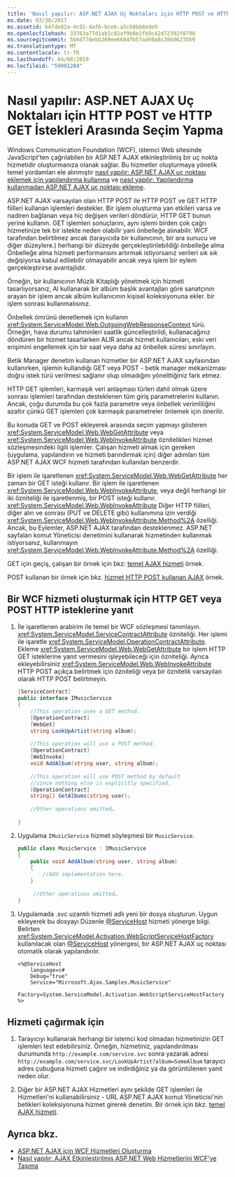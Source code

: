 ```yaml
---
title: 'Nasıl yapılır: ASP.NET AJAX Uç Noktaları için HTTP POST ve HTTP GET İstekleri Arasında Seçim Yapma'
ms.date: 03/30/2017
ms.assetid: b47de82a-4c92-4af6-bceb-a5cb8bb8ede9
ms.openlocfilehash: 33763a77d1ab1c82af9b9e1fb9c42d72392f8798
ms.sourcegitcommit: 5b6d778ebb269ee6684fb57ad69a8c28b06235b9
ms.translationtype: MT
ms.contentlocale: tr-TR
ms.lasthandoff: 04/08/2019
ms.locfileid: "59091284"
---
```

# <a name="how-to-choose-between-http-post-and-http-get-requests-for-aspnet-ajax-endpoints"></a>Nasıl yapılır: ASP.NET AJAX Uç Noktaları için HTTP POST ve HTTP GET İstekleri Arasında Seçim Yapma

Windows Communication Foundation (WCF), istemci Web sitesinde JavaScript'ten çağrılabilen bir ASP.NET AJAX etkinleştirilmiş bir uç nokta hizmetidir oluşturmanıza olanak sağlar. Bu hizmetler oluşturmaya yönelik temel yordamları ele alınmıştır [nasıl yapılır: ASP.NET AJAX uç noktası eklemek için yapılandırma kullanma](../../../../docs/framework/wcf/feature-details/how-to-use-configuration-to-add-an-aspnet-ajax-endpoint.md) ve [nasıl yapılır: Yapılandırma kullanmadan ASP.NET AJAX uç noktası ekleme](../../../../docs/framework/wcf/feature-details/how-to-add-an-aspnet-ajax-endpoint-without-using-configuration.md).  
  
 ASP.NET AJAX varsayılan olan HTTP POST ile HTTP POST ve GET HTTP fiilleri kullanan işlemleri destekler. Bir işlem oluşturma yan etkileri varsa ve nadiren bağlanan veya hiç değişen verileri döndürür, HTTP GET bunun yerine kullanın. GET işlemleri sonuçlarını, aynı işlemi birden çok çağrı hizmetinize tek bir istekte neden olabilir yani önbelleğe alınabilir. WCF tarafından belirtilmez ancak (tarayıcıda bir kullanıcının, bir ara sunucu ve diğer düzeylere.) herhangi bir düzeyde gerçekleştirilebildiği önbelleğe alma Önbelleğe alma hizmeti performansını artırmak istiyorsanız verileri sık sık değişiyorsa kabul edilebilir olmayabilir ancak veya işlem bir eylem gerçekleştirirse avantajlıdır.  
  
 Örneğin, bir kullanıcının Müzik Kitaplığı yönetmek için hizmeti tasarlıyorsanız, Al kullanarak bir albüm başlık avantajları göre sanatçının arayan bir işlem ancak albüm kullanıcının kişisel koleksiyonuna ekler. bir işlem sonrası kullanmalısınız.  
  
 Önbellek ömrünü denetlemek için kullanın <xref:System.ServiceModel.Web.OutgoingWebResponseContext> türü. Örneğin, hava durumu tahminleri saatlik güncelleştirildi, kullanacağınız döndüren bir hizmet tasarlarken ALIR ancak hizmet kullanıcıları, eski veri erişimini engellemek için bir saat veya daha az önbellek süresi sınırlayın.  
  
 Betik Manager denetim kullanan hizmetler bir ASP.NET AJAX sayfasından kullanırken, işlemin kullandığı GET veya POST - betik manager mekanizması doğru istek türü verilmesi sağlanır olup olmadığını yönelttiğiniz fark etmez.  
  
 HTTP GET işlemleri, karmaşık veri anlaşması türleri dahil olmak üzere sonrası işlemleri tarafından desteklenen tüm giriş parametrelerini kullanın. Ancak, çoğu durumda bu çok fazla parametre veya önbellek verimliliğini azaltır çünkü GET işlemleri çok karmaşık parametreler önlemek için önerilir.  
  
 Bu konuda GET ve POST ekleyerek arasında seçim yapmayı gösteren <xref:System.ServiceModel.Web.WebGetAttribute> veya <xref:System.ServiceModel.Web.WebInvokeAttribute> öznitelikleri hizmet sözleşmesindeki ilgili işlemler. Çalışan hizmeti almak için gereken (uygulama, yapılandırın ve hizmeti barındırmak için) diğer adımları tüm ASP.NET AJAX WCF hizmeti tarafından kullanılan benzerdir.  
  
 Bir işlem ile işaretlenen <xref:System.ServiceModel.Web.WebGetAttribute> her zaman bir GET isteği kullanır. Bir işlem ile işaretlenen <xref:System.ServiceModel.Web.WebInvokeAttribute>, veya değil herhangi bir iki özniteliği ile işaretlenmiş, bir POST isteği kullanır. <xref:System.ServiceModel.Web.WebInvokeAttribute> Diğer HTTP fiilleri, diğer alın ve sonrası (PUT ve DELETE gibi) kullanımına izin verdiği <xref:System.ServiceModel.Web.WebInvokeAttribute.Method%2A> özelliği. Ancak, bu Eylemler, ASP.NET AJAX tarafından desteklenmez. ASP.NET sayfaları komut Yöneticisi denetimini kullanarak hizmetinden kullanmak istiyorsanız, kullanmayın <xref:System.ServiceModel.Web.WebInvokeAttribute.Method%2A> özelliği.  
  
 GET için geçiş, çalışan bir örnek için bkz: [temel AJAX hizmeti](../../../../docs/framework/wcf/samples/basic-ajax-service.md) örnek.  
  
 POST kullanan bir örnek için bkz. [hizmet HTTP POST kullanan AJAX](../../../../docs/framework/wcf/samples/ajax-service-using-http-post.md) örnek.  
  
## <a name="to-create-a-wcf-service-that-responds-to-http-get-or-http-post-requests"></a>Bir WCF hizmeti oluşturmak için HTTP GET veya POST HTTP isteklerine yanıt
  
1. İle işaretlenen arabirim ile temel bir WCF sözleşmesi tanımlayın. <xref:System.ServiceModel.ServiceContractAttribute> özniteliği. Her işlemi ile işaretle <xref:System.ServiceModel.OperationContractAttribute>. Ekleme <xref:System.ServiceModel.Web.WebGetAttribute> bir işlem HTTP GET isteklerine yanıt vermesini işleyebileceği için özniteliği. Ayrıca ekleyebilirsiniz <xref:System.ServiceModel.Web.WebInvokeAttribute> HTTP POST açıkça belirtmek için özniteliği veya bir öznitelik varsayılan olarak HTTP POST belirtmeyin.
  
    ```csharp
    [ServiceContract]  
    public interface IMusicService  
    {  
        //This operation uses a GET method.  
        [OperationContract]  
        [WebGet]  
        string LookUpArtist(string album);  
  
        //This operation will use a POST method.  
        [OperationContract]  
        [WebInvoke]  
        void AddAlbum(string user, string album);  
  
        //This operation will use POST method by default  
        //since nothing else is explicitly specified.  
        [OperationContract]  
        string[] GetAlbums(string user);  
  
        //Other operations omitted…  
  
    }  
    ```  
  
2. Uygulama `IMusicService` hizmet söyleşmesi bir `MusicService`.
  
    ```csharp
    public class MusicService : IMusicService  
    {  
        public void AddAlbum(string user, string album)  
        {  
            //Add implementation here.  
        }  
  
         //Other operations omitted…  
    }  
    ```  
  
3. Uygulamada .svc uzantılı hizmeti adlı yeni bir dosya oluşturun. Uygun ekleyerek bu dosyayı Düzenle [ \@ServiceHost](../../../../docs/framework/configure-apps/file-schema/wcf-directive/servicehost.md) hizmeti yönerge bilgi. Belirten <xref:System.ServiceModel.Activation.WebScriptServiceHostFactory> kullanılacak olan [ \@ServiceHost](../../../../docs/framework/configure-apps/file-schema/wcf-directive/servicehost.md) yönergesi, bir ASP.NET AJAX uç noktası otomatik olarak yapılandırılır.  
  
    ```  
    <%@ServiceHost   
        language=c#   
        Debug="true"   
        Service="Microsoft.Ajax.Samples.MusicService"  
        Factory=System.ServiceModel.Activation.WebScriptServiceHostFactory  
    %>  
    ```  
  
## <a name="to-call-the-service"></a>Hizmeti çağırmak için  
  
1. Tarayıcıyı kullanarak herhangi bir istemci kod olmadan hizmetinizin GET işlemleri test edebilirsiniz. Örneğin, hizmetiniz, yapılandırılması durumunda `http://example.com/service.svc` sonra yazarak adresi `http://example.com/service.svc/LookUpArtist?album=SomeAlbum` tarayıcı adres çubuğuna hizmeti çağırır ve indirdiğiniz ya da görüntülenen yanıt neden olur.
  
2. Diğer bir ASP.NET AJAX Hizmetleri aynı şekilde GET işlemleri ile Hizmetleri'ni kullanabilirsiniz - URL ASP.NET AJAX komut Yöneticisi'nin betikleri koleksiyonuna hizmet girerek denetim. Bir örnek için bkz. [temel AJAX hizmeti](../../../../docs/framework/wcf/samples/basic-ajax-service.md).
  
## <a name="see-also"></a>Ayrıca bkz.

- [ASP.NET AJAX için WCF Hizmetleri Oluşturma](../../../../docs/framework/wcf/feature-details/creating-wcf-services-for-aspnet-ajax.md)
- [Nasıl yapılır: AJAX Etkinleştirilmiş ASP.NET Web Hizmetlerini WCF'ye Taşıma](../../../../docs/framework/wcf/feature-details/how-to-migrate-ajax-enabled-aspnet-web-services-to-wcf.md)
